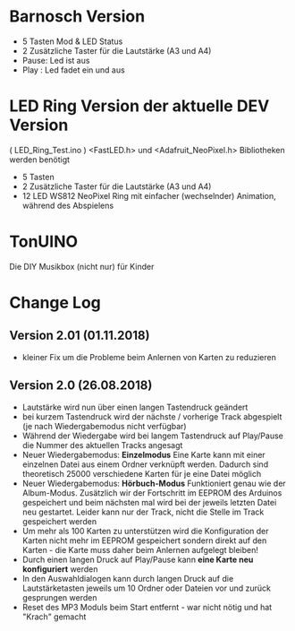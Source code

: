 # Barnosch Version

- 5 Tasten Mod & LED Status
- 2 Zusätzliche Taster für die Lautstärke (A3 und A4)
- Pause: Led ist aus
- Play : Led fadet ein und aus

# LED Ring Version der aktuelle DEV Version
( LED_Ring_Test.ino )
<FastLED.h> und <Adafruit_NeoPixel.h> Bibliotheken werden benötigt
- 5 Tasten 
- 2 Zusätzliche Taster für die Lautstärke (A3 und A4)
- 12 LED WS812 NeoPixel Ring mit einfacher (wechselnder) Animation, während des Abspielens

# TonUINO
Die DIY Musikbox (nicht nur) für Kinder

# Change Log

## Version 2.01 (01.11.2018)
- kleiner Fix um die Probleme beim Anlernen von Karten zu reduzieren

## Version 2.0 (26.08.2018)

- Lautstärke wird nun über einen langen Tastendruck geändert
- bei kurzem Tastendruck wird der nächste / vorherige Track abgespielt (je nach Wiedergabemodus nicht verfügbar)
- Während der Wiedergabe wird bei langem Tastendruck auf Play/Pause die Nummer des aktuellen Tracks angesagt
- Neuer Wiedergabemodus: **Einzelmodus**
  Eine Karte kann mit einer einzelnen Datei aus einem Ordner verknüpft werden. Dadurch sind theoretisch 25000 verschiedene Karten für je eine Datei möglich
- Neuer Wiedergabemodus: **Hörbuch-Modus**
  Funktioniert genau wie der Album-Modus. Zusätzlich wir der Fortschritt im EEPROM des Arduinos gespeichert und beim nächsten mal wird bei der jeweils letzten Datei neu gestartet. Leider kann nur der Track, nicht die Stelle im Track gespeichert werden
- Um mehr als 100 Karten zu unterstützen wird die Konfiguration der Karten nicht mehr im EEPROM gespeichert sondern direkt auf den Karten - die Karte muss daher beim Anlernen aufgelegt bleiben!
- Durch einen langen Druck auf Play/Pause kann **eine Karte neu konfiguriert** werden
- In den Auswahldialogen kann durch langen Druck auf die Lautstärketasten jeweils um 10 Ordner oder Dateien vor und zurück gesprungen werden
- Reset des MP3 Moduls beim Start entfernt - war nicht nötig und hat "Krach" gemacht
